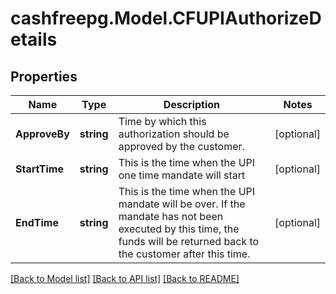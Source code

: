 # cashfreepg.Model.CFUPIAuthorizeDetails

## Properties

Name | Type | Description | Notes
------------ | ------------- | ------------- | -------------
**ApproveBy** | **string** | Time by which this authorization should be approved by the customer. | [optional] 
**StartTime** | **string** | This is the time when the UPI one time mandate will start | [optional] 
**EndTime** | **string** | This is the time when the UPI mandate will be over. If the mandate has not been executed by this time, the funds will be returned back to the customer after this time. | [optional] 

[[Back to Model list]](../README.md#documentation-for-models) [[Back to API list]](../README.md#documentation-for-api-endpoints) [[Back to README]](../README.md)

